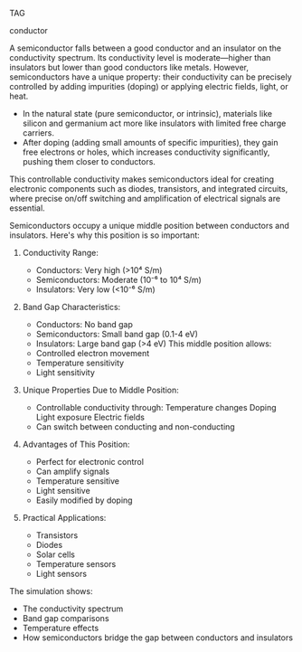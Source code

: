 TAG

conductor

A semiconductor falls between a good conductor and an insulator on the conductivity spectrum. Its conductivity level is moderate—higher than insulators but lower than good conductors like metals. However, semiconductors have a unique property: their conductivity can be precisely controlled by adding impurities (doping) or applying electric fields, light, or heat.

- In the natural state (pure semiconductor, or intrinsic), materials like silicon and germanium act more like insulators with limited free charge carriers.
- After doping (adding small amounts of specific impurities), they gain free electrons or holes, which increases conductivity significantly, pushing them closer to conductors.

This controllable conductivity makes semiconductors ideal for creating electronic components such as diodes, transistors, and integrated circuits, where precise on/off switching and amplification of electrical signals are essential.

Semiconductors occupy a unique middle position between conductors and insulators. Here's why this position is so important:

1. Conductivity Range:
   - Conductors: Very high (>10⁴ S/m)
   - Semiconductors: Moderate (10⁻⁶ to 10⁴ S/m)
   - Insulators: Very low (<10⁻⁶ S/m)

2. Band Gap Characteristics:
   - Conductors: No band gap
   - Semiconductors: Small band gap (0.1-4 eV)
   - Insulators: Large band gap (>4 eV)
   This middle position allows:
   - Controlled electron movement
   - Temperature sensitivity
   - Light sensitivity

3. Unique Properties Due to Middle Position:
   - Controllable conductivity through:
      Temperature changes
      Doping
      Light exposure
      Electric fields
   - Can switch between conducting and non-conducting

4. Advantages of This Position:
   - Perfect for electronic control
   - Can amplify signals
   - Temperature sensitive
   - Light sensitive
   - Easily modified by doping

5. Practical Applications:
   - Transistors
   - Diodes
   - Solar cells
   - Temperature sensors
   - Light sensors

The simulation shows:
- The conductivity spectrum
- Band gap comparisons
- Temperature effects
- How semiconductors bridge the gap between conductors and insulators
